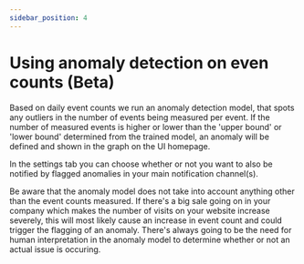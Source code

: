 ```yaml
---
sidebar_position: 4
---
```


# Using anomaly detection on even counts (Beta)

Based on daily event counts we run an anomaly detection model, that spots any outliers in the number of events being measured per event. If the number of measured events is higher or lower than the 'upper bound' or 'lower bound' determined from the trained model, an anomaly will be defined and shown in the graph on the UI homepage. 

In the settings tab you can choose whether or not you want to also be notified by flagged anomalies in your main notification channel(s). 

Be aware that the anomaly model does not take into account anything other than the event counts measured. If there's a big sale going on in your company which makes the number of visits on your website increase severely, this will most likely cause an increase in event count and could trigger the flagging of an anomaly. There's always going to be the need for human interpretation in the anomaly model to determine whether or not an actual issue is occuring. 

